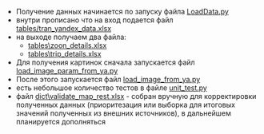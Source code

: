 

* Получение данных начинается по запуску файла [LoadData.py](LoadData.py)
* внутри прописано что на вход подается файл [tables/tran_yandex_data.xlsx](tables/tran_yandex_data.xlsx)
* на выходе получаем два файла:
  * [tables\zoon_details.xlsx](tables\zoon_details.xlsx)
  * [tables\trip_details.xlsx](tables\trip_details.xlsx)
* Для получения картинок сначала запускается файл [load_image_param_from_ya.py](load_image_param_from_ya.py)
* После этого запускается файл [load_image_from_ya.py](load_image_from_ya.py)
* есть небольшое количество тестов в файле [unit_test.py](unit_test.py)
* файл [dict\validate_map_rest.xlsx](dict\validate_map_rest.xlsx) - собран вручную для корректировки полученных данных (приоритезация или выборка для итоговых значений полученных из внешних источников), в дальнейшем планируется дополняться